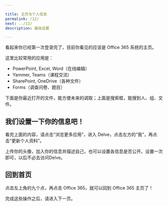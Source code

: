 ```yaml
---

title: 主页与个人信息
permalink: /12/
next: ../13/
description: 基础设置

---
```


看起来你已经第一次登录完了，目前你看见的应该是 Office 365 系统的主页。

这里比较常用的应用是：

- PowerPoint, Excel, Word（在线编辑）
- Yammer, Teams（课程交流）
- SharePoint, OneDrive（各种文件）
- Forms（调查问卷、题目）

下面是你最近打开的文件，能方便未来的调取；上面是搜索框，能搜到人、组、文件。

## 我们设置一下你的信息吧！

看完上面的内容，请点击“浏览更多应用”，进入 Delve，点击左方的“我”，再点击“更新个人资料”。

上传你的头像，加入你的信息并描述自己，也可以设置各信息是否公开。设置一次即可，以后不必去访问Delve。

## 回到首页

点击左上角的九个点，再点击 Office 365，就可以回到 Office 365 主页了！

完成这些操作之后，请进入下一页。
